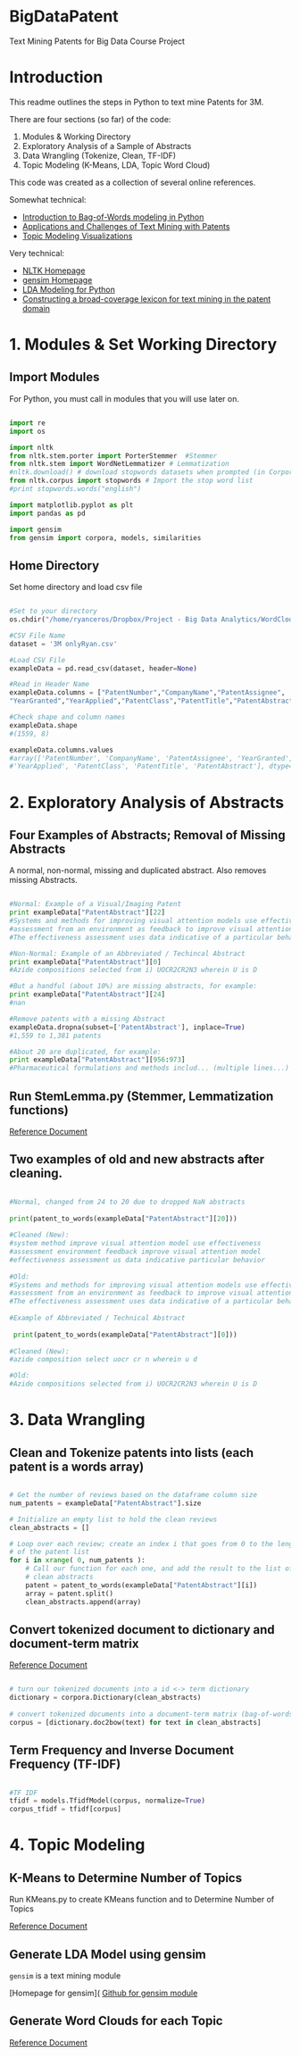 # BigDataPatent
Text Mining Patents for Big Data Course Project


# Introduction
This readme outlines the steps in Python to text mine Patents for 3M.

There are four sections (so far) of the code:

1.  Modules & Working Directory
2.  Exploratory Analysis of a Sample of Abstracts
3.  Data Wrangling (Tokenize, Clean, TF-IDF)
4.  Topic Modeling (K-Means, LDA, Topic Word Cloud)

This code was created as a collection of several online references. 

Somewhat technical:
*  [Introduction to Bag-of-Words modeling in Python](https://www.kaggle.com/c/word2vec-nlp-tutorial/details/part-1-for-beginners-bag-of-words)
*  [Applications and Challenges of Text Mining with Patents](http://ceur-ws.org/Vol-1292/ipamin2014_paper4.pdf)
*  [Topic Modeling Visualizations](https://de.dariah.eu/tatom/topic_model_visualization.html)

Very technical:
*  [NLTK Homepage](http://www.nltk.org/)
*  [gensim Homepage](http://radimrehurek.com/gensim/index.html)
*  [LDA Modeling for Python](https://rstudio-pubs-static.s3.amazonaws.com/79360_850b2a69980c4488b1db95987a24867a.html)
*  [Constructing a broad-coverage lexicon for text mining in the patent domain](http://www.lrec-conf.org/proceedings/lrec2010/pdf/378_Paper.pdf)


# 1. Modules & Set Working Directory

## Import Modules
For Python, you must call in modules that you will use later on.

```python

import re
import os

import nltk
from nltk.stem.porter import PorterStemmer  #Stemmer
from nltk.stem import WordNetLemmatizer # Lemmatization
#nltk.download() # download stopwords datasets when prompted (in Corpora Tab)
from nltk.corpus import stopwords # Import the stop word list
#print stopwords.words("english") 

import matplotlib.pyplot as plt
import pandas as pd

import gensim
from gensim import corpora, models, similarities

```

## Home Directory
Set home directory and load csv file

```python

#Set to your directory
os.chdir("/home/ryanceros/Dropbox/Project - Big Data Analytics/WordCloud")

#CSV File Name
dataset = '3M onlyRyan.csv'

#Load CSV File
exampleData = pd.read_csv(dataset, header=None)

#Read in Header Name
exampleData.columns = ["PatentNumber","CompanyName","PatentAssignee",
"YearGranted","YearApplied","PatentClass","PatentTitle","PatentAbstract"]

#Check shape and column names
exampleData.shape
#(1559, 8)

exampleData.columns.values
#array(['PatentNumber', 'CompanyName', 'PatentAssignee', 'YearGranted',
#'YearApplied', 'PatentClass', 'PatentTitle', 'PatentAbstract'], dtype=object)
```


# 2. Exploratory Analysis of Abstracts

## Four Examples of Abstracts; Removal of Missing Abstracts
A normal, non-normal, missing and duplicated abstract. Also removes missing Abstracts.  

```python

#Normal: Example of a Visual/Imaging Patent
print exampleData["PatentAbstract"][22]
#Systems and methods for improving visual attention models use effectiveness 
#assessment from an environment as feedback to improve visual attention models.
#The effectiveness assessment uses data indicative of a particular behavior

#Non-Normal: Example of an Abbreviated / Techincal Abstract
print exampleData["PatentAbstract"][0]
#Azide compositions selected from i) UOCR2CR2N3 wherein U is D

#But a handful (about 10%) are missing abstracts, for example: 
print exampleData["PatentAbstract"][24]
#nan

#Remove patents with a missing Abstract
exampleData.dropna(subset=['PatentAbstract'], inplace=True)
#1,559 to 1,381 patents

#About 20 are duplicated, for example: 
print exampleData["PatentAbstract"][956:973]
#Pharmaceutical formulations and methods includ... (multiple lines...)
```

## Run StemLemma.py (Stemmer, Lemmatization functions)

[Reference Document](http://textminingonline.com/dive-into-nltk-part-iv-stemming-and-lemmatization)

## Two examples of old and new abstracts after cleaning.
```python

#Normal, changed from 24 to 20 due to dropped NaN abstracts
 
print(patent_to_words(exampleData["PatentAbstract"][20]))
 
#Cleaned (New):
#system method improve visual attention model use effectiveness 
#assessment environment feedback improve visual attention model 
#effectiveness assessment us data indicative particular behavior 
 
#Old:
#Systems and methods for improving visual attention models use effectiveness 
#assessment from an environment as feedback to improve visual attention models.
#The effectiveness assessment uses data indicative of a particular behavior
 
#Example of Abbreviated / Technical Abstract 
 
 print(patent_to_words(exampleData["PatentAbstract"][0]))
 
#Cleaned (New):
#azide composition select uocr cr n wherein u d

#Old:
#Azide compositions selected from i) UOCR2CR2N3 wherein U is D 

```

# 3. Data Wrangling

## Clean and Tokenize patents into lists (each patent is a words array)

```python

# Get the number of reviews based on the dataframe column size
num_patents = exampleData["PatentAbstract"].size

# Initialize an empty list to hold the clean reviews
clean_abstracts = []

# Loop over each review; create an index i that goes from 0 to the length
# of the patent list 
for i in xrange( 0, num_patents ):
    # Call our function for each one, and add the result to the list of
    # clean abstracts
    patent = patent_to_words(exampleData["PatentAbstract"][i])
    array = patent.split()
    clean_abstracts.append(array)
```


## Convert tokenized document to dictionary and document-term matrix

[Reference Document](https://rstudio-pubs-static.s3.amazonaws.com/79360_850b2a69980c4488b1db95987a24867a.html) 

```python

# turn our tokenized documents into a id <-> term dictionary
dictionary = corpora.Dictionary(clean_abstracts)
    
# convert tokenized documents into a document-term matrix (bag-of-words)
corpus = [dictionary.doc2bow(text) for text in clean_abstracts]
```

## Term Frequency and Inverse Document Frequency (TF-IDF)

```python

#TF IDF
tfidf = models.TfidfModel(corpus, normalize=True)
corpus_tfidf = tfidf[corpus]
```

# 4. Topic Modeling

## K-Means to Determine Number of Topics

Run KMeans.py to create KMeans function and to Determine Number of Topics

[Reference Document](http://sujitpal.blogspot.com/2014/08/topic-modeling-with-gensim-over-past.html)

## Generate LDA Model using gensim

`gensim` is a text mining module 

[Homepage for gensim](
[Github for gensim module](https://github.com/piskvorky/gensim)

## Generate Word Clouds for each Topic

[Reference Document](http://sujitpal.blogspot.com/2014/08/topic-modeling-with-gensim-over-past.html)
